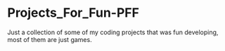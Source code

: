 Projects_For_Fun-PFF
====================
Just a collection of some of my coding projects that was fun developing, most of them are just games.

